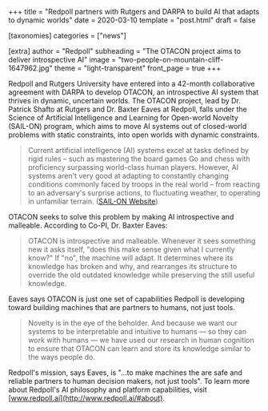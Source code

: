 +++
title = "Redpoll partners with Rutgers and DARPA to build AI that adapts to dynamic worlds"
date = 2020-03-10
template = "post.html"
draft = false

[taxonomies]
categories = ["news"]

[extra]
author = "Redpoll"
subheading = "The OTACON project aims to deliver introspective AI"
image = "two-people-on-mountain-cliff-1647962.jpg"
theme = "light-transparent"
front_page = true
+++

Redpoll and Rutgers University have entered into a 42-month collaborative agreement with DARPA to develop OTACON, an introspective AI system that thrives in dynamic, uncertain worlds. The OTACON project, lead by Dr. Patrick Shafto at Rutgers and Dr. Baxter Eaves at Redpoll, falls under the Science of Artificial Intelligence and Learning for Open-world Novelty (SAIL-ON) program, which aims to move AI systems out of closed-world problems with static constraints, into open worlds with dynamic constraints.

> Current artificial intelligence (AI) systems excel at tasks defined by rigid rules – such as mastering the board games Go and chess with proficiency surpassing world-class human players. However, AI systems aren't very good at adapting to constantly changing conditions commonly faced by troops in the real world – from reacting to an adversary's surprise actions, to fluctuating weather, to operating in unfamiliar terrain. ([SAIL-ON Website](https://www.darpa.mil/program/science-of-artificial-intelligence-and-learning-for-open-world-novelty))

OTACON seeks to solve this problem by making AI introspective and malleable. According to Co-PI, Dr. Baxter Eaves:

> OTACON is introspective and malleable. Whenever it sees something new it asks itself, "does this make sense given what I currently know?" If "no", the machine will adapt. It determines where its knowledge has broken and why, and rearranges its structure to override the old outdated knowledge while preserving the still useful knowledge.

Eaves says OTACON is just one set of capabilities Redpoll is developing toward building machines that are partners to humans, not just tools.

> Novelty is in the eye of the beholder. And because we want our systems to be interpretable and intuitive to humans &mdash; so they can work with humans &mdash; we have used our research in human cognition to ensure that OTACON can learn and store its knowledge similar to the ways people do.

Redpoll's mission, says Eaves, is "...to make machines the are safe and reliable partners to human decision makers, not just tools". To learn more about Redpoll's AI philosophy and platform capabilities, visit [www.redpoll.ai](http://www.redpoll.ai/#about).
